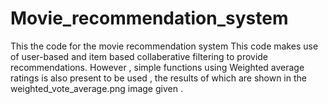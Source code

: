 # Movie_recommendation_system
This the code for the movie recommendation system
This code makes use of user-based and item based collaberative filtering to provide recommendations.
However , simple functions using Weighted average ratings is also present to be used , the results of which are shown in the weighted_vote_average.png image given .

